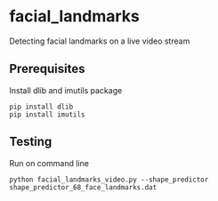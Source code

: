 # facial_landmarks
 Detecting facial landmarks on a live video stream
## Prerequisites
  Install dlib and imutils package
  ```
  pip install dlib
  pip install imutils
  ```
 ## Testing
   Run on command line
   ```
   python facial_landmarks_video.py --shape_predictor shape_predictor_68_face_landmarks.dat
   ```
    

